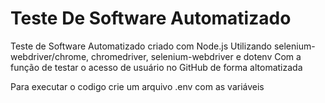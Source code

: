 # Teste De Software Automatizado

Teste de Software Automatizado criado com Node.js
Utilizando selenium-webdriver/chrome, chromedriver, selenium-webdriver e dotenv
Com a função de testar o acesso de usuário no GitHub de forma altomatizada

Para executar o codigo crie um arquivo .env com as variáveis 
